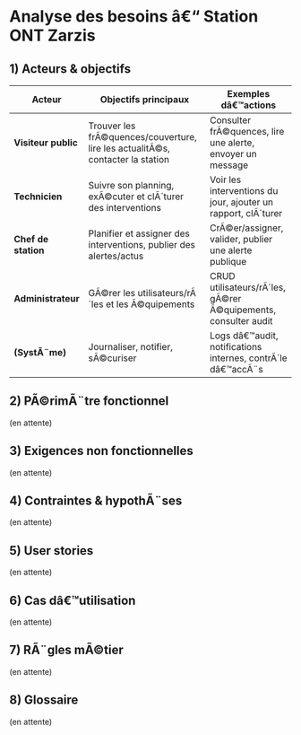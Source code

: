 # Analyse des besoins â€“ Station ONT Zarzis

## 1) Acteurs & objectifs

| Acteur | Objectifs principaux | Exemples dâ€™actions |
|---|---|---|
| **Visiteur public** | Trouver les frÃ©quences/couverture, lire les actualitÃ©s, contacter la station | Consulter frÃ©quences, lire une alerte, envoyer un message |
| **Technicien** | Suivre son planning, exÃ©cuter et clÃ´turer des interventions | Voir les interventions du jour, ajouter un rapport, clÃ´turer |
| **Chef de station** | Planifier et assigner des interventions, publier des alertes/actus | CrÃ©er/assigner, valider, publier une alerte publique |
| **Administrateur** | GÃ©rer les utilisateurs/rÃ´les et les Ã©quipements | CRUD utilisateurs/rÃ´les, gÃ©rer Ã©quipements, consulter audit |
| **(SystÃ¨me)** | Journaliser, notifier, sÃ©curiser | Logs dâ€™audit, notifications internes, contrÃ´le dâ€™accÃ¨s |

## 2) PÃ©rimÃ¨tre fonctionnel
(en attente)

## 3) Exigences non fonctionnelles
(en attente)

## 4) Contraintes & hypothÃ¨ses
(en attente)

## 5) User stories
(en attente)

## 6) Cas dâ€™utilisation
(en attente)

## 7) RÃ¨gles mÃ©tier
(en attente)

## 8) Glossaire
(en attente)
